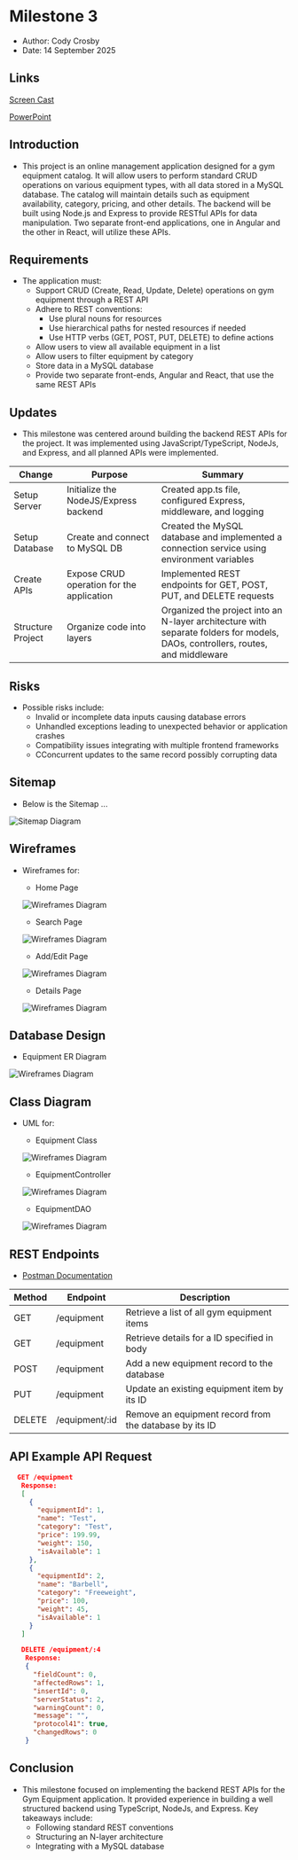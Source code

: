 # Milestone 3

 - Author:  Cody Crosby
 - Date:  14 September 2025

## Links
 [Screen Cast](https://www.loom.com/share/8a31f9d11ea2418f8ee9baddbc4b4522?sid=bcd15ca9-c39f-41aa-baf1-690727f8294c)

 [PowerPoint](PPT.md)

## Introduction

 - This project is an online management application designed for a gym equipment catalog. It will allow users to perform standard CRUD operations on various equipment types, with all data stored in a MySQL database. The catalog will maintain details such as equipment availability, category, pricing, and other details. The backend will be built using Node.js and Express to provide RESTful APIs for data manipulation. Two separate front-end applications, one in Angular and the other in React, will utilize these APIs.

## Requirements

 - The application must:
    - Support CRUD (Create, Read, Update, Delete) operations on gym equipment through a REST API
    - Adhere to REST conventions:
        - Use plural nouns for resources
        - Use hierarchical paths for nested resources if needed
        - Use HTTP verbs (GET, POST, PUT, DELETE) to define actions
    - Allow users to view all available equipment in a list
    - Allow users to filter equipment by category
    - Store data in a MySQL database
    - Provide two separate front-ends, Angular and React, that use the same REST APIs

## Updates
 - This milestone was centered around building the backend REST APIs for the project. It was implemented using JavaScript/TypeScript, NodeJs, and Express, and all planned APIs were implemented.

 |Change|Purpose|Summary|
 |--|--|--|
 |Setup Server|Initialize the NodeJS/Express backend|Created app.ts file, configured Express, middleware, and logging|
 |Setup Database|Create and connect to MySQL DB|Created the MySQL database and implemented a connection service using environment variables|
 |Create APIs|Expose CRUD operation for the application|Implemented REST endpoints for GET, POST, PUT, and DELETE requests|
 |Structure Project|Organize code into layers|Organized the project into an N-layer architecture with separate folders for models, DAOs, controllers, routes, and middleware|

## Risks

 - Possible risks include: 
   - Invalid or incomplete data inputs causing database errors
   - Unhandled exceptions leading to unexpected behavior or application crashes
   - Compatibility issues integrating with multiple frontend frameworks
   - CConcurrent updates to the same record possibly corrupting data

## Sitemap

 - Below is the Sitemap ...

 ![Sitemap Diagram](../../images/sitemap.png)

## Wireframes

 - Wireframes for:
    - Home Page

     ![Wireframes Diagram](../../images/home.png)
    - Search Page

     ![Wireframes Diagram](../../images/search.png)
    - Add/Edit Page

     ![Wireframes Diagram](../../images/add.png)
    - Details Page

     ![Wireframes Diagram](../../images/details.png)

## Database Design

 - Equipment ER Diagram

  ![Wireframes Diagram](../../images/er.png)

## Class Diagram

 - UML for:
    - Equipment Class

     ![Wireframes Diagram](../../images/equipment.png)
    - EquipmentController

     ![Wireframes Diagram](../../images/controller.png)
    - EquipmentDAO

     ![Wireframes Diagram](../../images/dao.png)

## REST Endpoints

 - [Postman Documentation](https://documenter.getpostman.com/view/43669754/2sB3HnLL6Z)

 |Method|Endpoint|Description|
 |--|--|--|
 |GET|/equipment|Retrieve a list of all gym equipment items|
 |GET|/equipment|Retrieve details for a ID specified in body|
 |POST|/equipment|Add a new equipment record to the database|
 |PUT|/equipment|Update an existing equipment item by its ID|
 |DELETE|/equipment/:id|Remove an equipment record from the database by its ID|

## API Example API Request

 ```json
   GET /equipment
    Response:
    [
      {
        "equipmentId": 1,
        "name": "Test",
        "category": "Test",
        "price": 199.99,
        "weight": 150,
        "isAvailable": 1
      },
      {
        "equipmentId": 2,
        "name": "Barbell",
        "category": "Freeweight",
        "price": 100,
        "weight": 45,
        "isAvailable": 1
      }
    ]
```

```json
   DELETE /equipment/:4
    Response:
    {
      "fieldCount": 0,
      "affectedRows": 1,
      "insertId": 0,
      "serverStatus": 2,
      "warningCount": 0,
      "message": "",
      "protocol41": true,
      "changedRows": 0
    }
 ```

## Conclusion

 - This milestone focused on implementing the backend REST APIs for the Gym Equipment application. It provided experience in building a well structured backend using TypeScript, NodeJs, and Express. Key takeaways include:
   - Following standard REST conventions
   - Structuring an N-layer architecture
   - Integrating with a MySQL database
